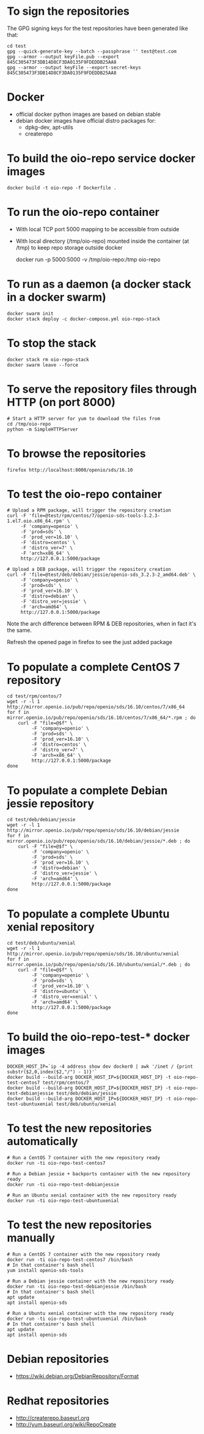 # To sign the repositories

The GPG signing keys for the test repositories have been generated like that: 

    cd test
    gpg --quick-generate-key --batch --passphrase '' test@test.com
    gpg --armor --output keyFile.pub --export 845C305473F3DB14D8CF3DA0135F9FDEDDB25AA8
    gpg --armor --output keyFile --export-secret-keys 845C305473F3DB14D8CF3DA0135F9FDEDDB25AA8

# Docker

- official docker python images are based on debian stable
- debian docker images have official distro packages for:
  * dpkg-dev, apt-utils
  * createrepo

# To build the oio-repo service docker images

    docker build -t oio-repo -f Dockerfile .

# To run the oio-repo container

- With local TCP port 5000 mapping to be accessible from outside
- With local directory (/tmp/oio-repo) mounted inside the container (at /tmp) to
  keep repo storage outside docker

    docker run -p 5000:5000 -v /tmp/oio-repo:/tmp oio-repo

# To run as a daemon (a docker stack in a docker swarm)

    docker swarm init
    docker stack deploy -c docker-compose.yml oio-repo-stack

# To stop the stack

    docker stack rm oio-repo-stack
    docker swarm leave --force

# To serve the repository files through HTTP (on port 8000)

    # Start a HTTP server for yum to download the files from
    cd /tmp/oio-repo
    python -m SimpleHTTPServer

# To browse the repositories

    firefox http://localhost:8000/openio/sds/16.10

# To test the oio-repo container

    # Upload a RPM package, will trigger the repository creation
    curl -F 'file=@test/rpm/centos/7/openio-sds-tools-3.2.3-1.el7.oio.x86_64.rpm' \
         -F 'company=openio' \
         -F 'prod=sds' \
         -F 'prod_ver=16.10' \
         -F 'distro=centos' \
         -F 'distro_ver=7' \
         -F 'arch=x86_64' \
         http://127.0.0.1:5000/package

    # Upload a DEB package, will trigger the repository creation
    curl -F 'file=@test/deb/debian/jessie/openio-sds_3.2.3-2_amd64.deb' \
         -F 'company=openio' \
         -F 'prod=sds' \
         -F 'prod_ver=16.10' \
         -F 'distro=debian' \
         -F 'distro_ver=jessie' \
         -F 'arch=amd64' \
         http://127.0.0.1:5000/package

Note the arch difference between RPM & DEB repositories, when in fact it's the
same.

Refresh the opened page in firefox to see the just added package

# To populate a complete CentOS 7 repository

    cd test/rpm/centos/7
    wget -r -l 1 http://mirror.openio.io/pub/repo/openio/sds/16.10/centos/7/x86_64
    for f in mirror.openio.io/pub/repo/openio/sds/16.10/centos/7/x86_64/*.rpm ; do
        curl -F "file=@$f" \
             -F 'company=openio' \
             -F 'prod=sds' \
             -F 'prod_ver=16.10' \
             -F 'distro=centos' \
             -F 'distro_ver=7' \
             -F 'arch=x86_64' \
             http://127.0.0.1:5000/package
    done

# To populate a complete Debian jessie repository

    cd test/deb/debian/jessie
    wget -r -l 1 http://mirror.openio.io/pub/repo/openio/sds/16.10/debian/jessie
    for f in mirror.openio.io/pub/repo/openio/sds/16.10/debian/jessie/*.deb ; do
        curl -F "file=@$f" \
             -F 'company=openio' \
             -F 'prod=sds' \
             -F 'prod_ver=16.10' \
             -F 'distro=debian' \
             -F 'distro_ver=jessie' \
             -F 'arch=amd64' \
             http://127.0.0.1:5000/package
    done

# To populate a complete Ubuntu xenial repository

    cd test/deb/ubuntu/xenial
    wget -r -l 1 http://mirror.openio.io/pub/repo/openio/sds/16.10/ubuntu/xenial
    for f in mirror.openio.io/pub/repo/openio/sds/16.10/ubuntu/xenial/*.deb ; do
        curl -F "file=@$f" \
             -F 'company=openio' \
             -F 'prod=sds' \
             -F 'prod_ver=16.10' \
             -F 'distro=ubuntu' \
             -F 'distro_ver=xenial' \
             -F 'arch=amd64' \
             http://127.0.0.1:5000/package
    done

# To build the oio-repo-test-* docker images

    DOCKER_HOST_IP=`ip -4 address show dev docker0 | awk '/inet / {print substr($2,0,index($2,"/") - 1)}'`
    docker build --build-arg DOCKER_HOST_IP=${DOCKER_HOST_IP} -t oio-repo-test-centos7 test/rpm/centos/7
    docker build --build-arg DOCKER_HOST_IP=${DOCKER_HOST_IP} -t oio-repo-test-debianjessie test/deb/debian/jessie
    docker build --build-arg DOCKER_HOST_IP=${DOCKER_HOST_IP} -t oio-repo-test-ubuntuxenial test/deb/ubuntu/xenial

# To test the new repositories automatically

    # Run a CentOS 7 container with the new repository ready
    docker run -ti oio-repo-test-centos7

    # Run a Debian jessie + backports container with the new repository ready
    docker run -ti oio-repo-test-debianjessie

    # Run an Ubuntu xenial container with the new repository ready
    docker run -ti oio-repo-test-ubuntuxenial

# To test the new repositories manually

    # Run a CentOS 7 container with the new repository ready
    docker run -ti oio-repo-test-centos7 /bin/bash
    # In that container's bash shell
    yum install openio-sds-tools

    # Run a Debian jessie container with the new repository ready
    docker run -ti oio-repo-test-debianjessie /bin/bash
    # In that container's bash shell
    apt update
    apt install openio-sds

    # Run a Ubuntu xenial container with the new repository ready
    docker run -ti oio-repo-test-ubuntuxenial /bin/bash
    # In that container's bash shell
    apt update
    apt install openio-sds

# Debian repositories

- https://wiki.debian.org/DebianRepository/Format

# Redhat repositories

- http://createrepo.baseurl.org
- http://yum.baseurl.org/wiki/RepoCreate
